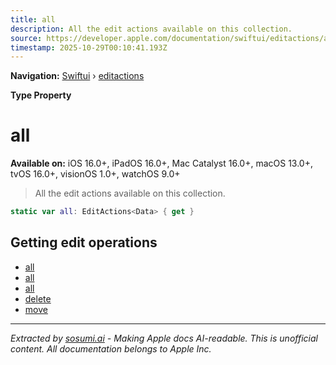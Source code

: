 ```yaml
---
title: all
description: All the edit actions available on this collection.
source: https://developer.apple.com/documentation/swiftui/editactions/all-4uyun
timestamp: 2025-10-29T00:10:41.193Z
---
```


**Navigation:** [Swiftui](/documentation/swiftui) › [editactions](/documentation/swiftui/editactions)

**Type Property**

# all

**Available on:** iOS 16.0+, iPadOS 16.0+, Mac Catalyst 16.0+, macOS 13.0+, tvOS 16.0+, visionOS 1.0+, watchOS 9.0+

> All the edit actions available on this collection.

```swift
static var all: EditActions<Data> { get }
```

## Getting edit operations

- [all](/documentation/swiftui/editactions/all-45m4m)
- [all](/documentation/swiftui/editactions/all-4dctm)
- [all](/documentation/swiftui/editactions/all-6ryvk)
- [delete](/documentation/swiftui/editactions/delete)
- [move](/documentation/swiftui/editactions/move)

---

*Extracted by [sosumi.ai](https://sosumi.ai) - Making Apple docs AI-readable.*
*This is unofficial content. All documentation belongs to Apple Inc.*
